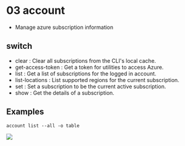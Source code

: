 # 03 account
* Manage azure subscription information

## switch
* clear            : Clear all subscriptions from the CLI's local cache.
* get-access-token : Get a token for utilities to access Azure.
* list             : Get a list of subscriptions for the logged in account.
* list-locations   : List supported regions for the current subscription.
* set              : Set a subscription to be the current active subscription.
* show             : Get the details of a subscription.

## Examples
````Azure cli
account list --all -o table
````
[<img src="https://i.imgur.com/IPPyx0Z.png">](https://i.imgur.com/IPPyx0Z.png)
